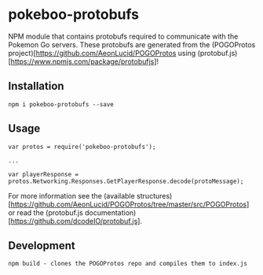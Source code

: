 # pokeboo-protobufs

NPM module that contains protobufs required to communicate with the Pokemon Go servers.
These protobufs are generated from the (POGOProtos project)[https://github.com/AeonLucid/POGOProtos using (protobuf.js)[https://www.npmjs.com/package/protobufjs]!

## Installation

    npm i pokeboo-protobufs --save

## Usage

    var protos = require('pokeboo-protobufs');
    
    ...
    
    var playerResponse = protos.Networking.Responses.GetPlayerResponse.decode(protoMessage);
    
For more information see the (available structures)[https://github.com/AeonLucid/POGOProtos/tree/master/src/POGOProtos] or read the (protobuf.js documentation)[https://github.com/dcodeIO/protobuf.js].

## Development

    npm build - clones the POGOProtos repo and compiles them to index.js
